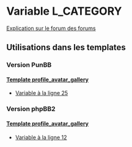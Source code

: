 # Variable L_CATEGORY
[Explication sur le forum des forums](http://forum.forumactif.com/t294113-listing-des-variables#L_CATEGORY)
## Utilisations dans les templates
### Version PunBB
#### [Template profile_avatar_gallery](punbb/profile_avatar_gallery.md)
* [Variable à la ligne 25](../punbb/profile_avatar_gallery.tpl#L25)
### Version phpBB2
#### [Template profile_avatar_gallery](subsilver/profile_avatar_gallery.md)
* [Variable à la ligne 12](../subsilver/profile_avatar_gallery.tpl#L12)